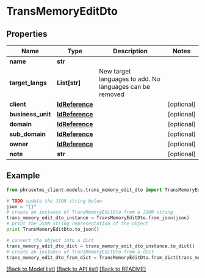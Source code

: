 # TransMemoryEditDto

## Properties

| Name              | Type                              | Description                                              | Notes      |
| ----------------- | --------------------------------- | -------------------------------------------------------- | ---------- |
| **name**          | **str**                           |                                                          |
| **target_langs**  | **List[str]**                     | New target languages to add. No languages can be removed |
| **client**        | [**IdReference**](IdReference.md) |                                                          | [optional] |
| **business_unit** | [**IdReference**](IdReference.md) |                                                          | [optional] |
| **domain**        | [**IdReference**](IdReference.md) |                                                          | [optional] |
| **sub_domain**    | [**IdReference**](IdReference.md) |                                                          | [optional] |
| **owner**         | [**IdReference**](IdReference.md) |                                                          | [optional] |
| **note**          | **str**                           |                                                          | [optional] |

## Example

```python
from phrasetms_client.models.trans_memory_edit_dto import TransMemoryEditDto

# TODO update the JSON string below
json = "{}"
# create an instance of TransMemoryEditDto from a JSON string
trans_memory_edit_dto_instance = TransMemoryEditDto.from_json(json)
# print the JSON string representation of the object
print TransMemoryEditDto.to_json()

# convert the object into a dict
trans_memory_edit_dto_dict = trans_memory_edit_dto_instance.to_dict()
# create an instance of TransMemoryEditDto from a dict
trans_memory_edit_dto_from_dict = TransMemoryEditDto.from_dict(trans_memory_edit_dto_dict)
```

[[Back to Model list]](../README.md#documentation-for-models) [[Back to API list]](../README.md#documentation-for-api-endpoints) [[Back to README]](../README.md)
